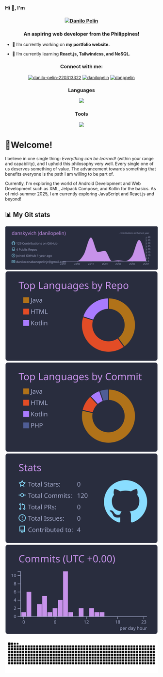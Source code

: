 ### Hi 👋, I'm 

<h3 align="center"><a href="https://hud0shnik.github.io/">
   <img alt="Danilo Pelin" src="https://readme-typing-svg.herokuapp.com/?lines=Danilo+Pelin;Web+Developer&font=Fira%20Code&width=440&height=45&color=68C3D4&vCenter=true&size=21"></a>
</h3>
<h3 align="center">An aspiring web developer from the Philippines!</h3>

- 🔭 I’m currently working on **my portfolio website.**

- 🌱 I’m currently learning **React.js, Tailwindcss, and NoSQL.**

<h3 align="center">Connect with me:</h3>
<p align="center">
<a href="https://linkedin.com/in/danilo-pelin-220313322" target="blank"><img align="center" src="https://raw.githubusercontent.com/rahuldkjain/github-profile-readme-generator/master/src/images/icons/Social/linked-in-alt.svg" alt="danilo-pelin-220313322" height="30" width="40" /></a>
<a href="https://fb.com/danilopelin" target="blank"><img align="center" src="https://raw.githubusercontent.com/rahuldkjain/github-profile-readme-generator/master/src/images/icons/Social/facebook.svg" alt="danilopelin" height="30" width="40" /></a>
<a href="https://instagram.com/danppelin" target="blank"><img align="center" src="https://raw.githubusercontent.com/rahuldkjain/github-profile-readme-generator/master/src/images/icons/Social/instagram.svg" alt="danppelin" height="30" width="40" /></a>
</p>

<h3 align="center">Languages</h3>
<p align="center">
  <a href="https://skillicons.dev">
    <img src="https://skillicons.dev/icons?i=html,css,java,js,kotlin,cs,cpp,php" />
  </a>
</p>
<h3 align="center">Tools</h3>
<p align="center">
  <a href="https://skillicons.dev">
    <img src="https://skillicons.dev/icons?i=androidstudio,vscode,visualstudio,eclipse,figma,gcp,firebase,atom,unity" />
  </a>
</p>

# 👋Welcome!

I believe in one single thing: *Everything can be learned!* (within your range and capability), and I uphold this philosophy very well. Every single one of us deserves something of value. The advancement towards something that benefits everyone is the path I am willing to be part of. 

Currently, I'm exploring the world of Android Development and Web Development such as XML, Jetpack Compose, and Kotlin for the basics. As of mid-summer 2025, I am currently exploring JavaScript and React.js and beyond!

## 📊 My Git stats

[![](https://raw.githubusercontent.com/danskyvich/danskyvich/main/profile-summary-card-output/material_palenight/0-profile-details.svg)](https://github.com/vn7n24fzkq/github-profile-summary-cards)
[![](https://raw.githubusercontent.com/danskyvich/danskyvich/main/profile-summary-card-output/material_palenight/1-repos-per-language.svg)](https://github.com/vn7n24fzkq/github-profile-summary-cards) [![](https://raw.githubusercontent.com/danskyvich/danskyvich/main/profile-summary-card-output/material_palenight/2-most-commit-language.svg)](https://github.com/vn7n24fzkq/github-profile-summary-cards)
[![](https://raw.githubusercontent.com/danskyvich/danskyvich/main/profile-summary-card-output/material_palenight/3-stats.svg)](https://github.com/vn7n24fzkq/github-profile-summary-cards) [![](https://raw.githubusercontent.com/danskyvich/danskyvich/main/profile-summary-card-output/material_palenight/4-productive-time.svg)](https://github.com/vn7n24fzkq/github-profile-summary-cards)

<picture>
  <source media="(prefers-color-scheme: dark)" srcset="https://raw.githubusercontent.com/danskyvich/danskyvich/output/github-contribution-grid-snake-dark.svg">
  <source media="(prefers-color-scheme: light)" srcset="https://raw.githubusercontent.com/danskyvich/danskyvich/output/github-contribution-grid-snake.svg">
  <img alt="github contribution grid snake animation" src="https://raw.githubusercontent.com/danskyvich/danskyvich/output/github-contribution-grid-snake.svg">
</picture>


